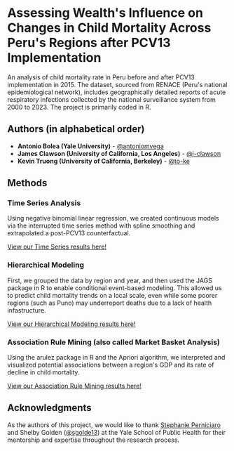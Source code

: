 # Assessing Wealth's Influence on Changes in Child Mortality Across Peru's Regions after PCV13 Implementation
An analysis of child mortality rate in Peru before and after PCV13 implementation in 2015. The dataset, sourced from RENACE (Peru's national epidemiological network),
includes geographically detailed reports of acute respiratory infections collected by the national surveillance system from 2000 to 2023. The project is primarily coded in R.



## Authors (in alphabetical order)

- **Antonio Bolea (Yale University)** - [@antoniomvega](https://github.com/antoniomvega)
- **James Clawson (University of California, Los Angeles)** - [@j-clawson](https://github.com/j-clawson)
- **Kevin Truong (University of California, Berkeley)** - [@to-ke](https://github.com/to-ke)



## Methods

### Time Series Analysis

Using negative binomial linear regression, we created continuous models via the interrupted time series method with spline smoothing
and extrapolated a post-PCV13 counterfactual. 

[View our Time Series results here!](TS%20graphs)





### Hierarchical Modeling

First, we grouped the data by region and year, and then used the JAGS package in R to enable conditional event-based modeling. This allowed us to predict child mortality trends on a
local scale, even while some poorer regions (such as Puno) may underreport deaths due to a lack of health infastructure.

[View our Hierarchical Modeling results here!](Hierarchical-Modeling/Models%20on%20Poster)



### Association Rule Mining (also called Market Basket Analysis)

Using the arulez package in R and the Apriori algorithm, we interpreted and visualized potential associations between a region's GDP and its rate of decline in child mortality.

[View our Association Rule Mining results here!](Market%20Basket%20graphs)



## Acknowledgments

As the authors of this project, we would like to thank [Stephanie Perniciaro](https://www.linkedin.com/in/stephanie-perniciaro-72789548/) and Shelby Golden ([@sgolde13](https://github.com/sgolde13)) at the Yale School of Public Health for their mentorship and expertise throughout the research process. 

